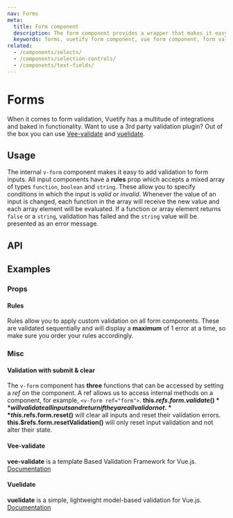 ```yaml
---
nav: Forms
meta:
  title: Form component
  description: The form component provides a wrapper that makes it easy to process and control validation states of input components.
  keywords: forms, vuetify form component, vue form component, form validation
related:
  - /components/selects/
  - /components/selection-controls/
  - /components/text-fields/
---
```


# Forms

When it comes to form validation, Vuetify has a multitude of integrations and baked in functionality. Want to use a 3rd party validation plugin? Out of the box you can use [Vee-validate](https://github.com/baianat/Vee-validate) and [vuelidate](https://github.com/vuelidate/vuelidate).

<promoted slug="vuemastery-forms" />

## Usage

The internal `v-form` component makes it easy to add validation to form inputs. All input components have a **rules** prop which accepts a mixed array of types `function`, `boolean` and `string`. These allow you to specify conditions in which the input is _valid_ or _invalid_. Whenever the value of an input is changed, each function in the array will receive the new value and each array element will be evaluated. If a function or array element returns `false` or a `string`, validation has failed and the `string` value will be presented as an error message.

<example file="v-form/usage" />

## API

<api-inline />

## Examples

### Props

#### Rules

Rules allow you to apply custom validation on all form components. These are validated sequentially and will display a **maximum** of 1 error at a time, so make sure you order your rules accordingly.

<example file="v-form/prop-rules" />

### Misc

#### Validation with submit & clear

The `v-form` component has **three** functions that can be accessed by setting a _ref_ on the component. A ref allows us to access internal methods on a component, for example, `<v-form ref="form">`. **this.$refs.form.validate()** will validate all inputs and return if they are all valid or not. **this.$refs.form.reset()** will clear all inputs and reset their validation errors. **this.$refs.form.resetValidation()** will only reset input validation and not alter their state.

<example file="v-form/misc-validation-with-submit-and-clear" />

#### Vee-validate

**vee-validate** is a template Based Validation Framework for Vue.js. [Documentation](https://vee-validate.logaretm.com/v3)

<example file="v-form/misc-vee-validate" />

#### Vuelidate

**vuelidate** is a simple, lightweight model-based validation for Vue.js. [Documentation](https://vuelidate.netlify.com/)

<example file="v-form/misc-vuelidate" />

<backmatter />
